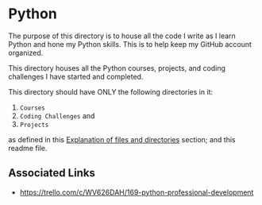 # Python

The purpose of this directory is to house all the code I write as I learn Python and hone my Python skills.
This is to help keep my GitHub account organized.

This directory houses all the Python courses, projects, and coding challenges I have started and completed.

This directory should have ONLY the following directories in it:
1. `Courses`
2. `Coding Challenges` and
3. `Projects`

as defined in this [Explanation of files and directories](https://github.com/JamieBort/LearningDirectory#explanation-of-files-and-directories) section; and this readme file.

## Associated Links

* https://trello.com/c/WV626DAH/169-python-professional-development